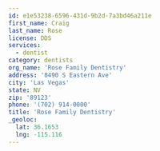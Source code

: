 ```yaml
---
id: e1e53238-6596-431d-9b2d-7a3bd46a211e
first_name: Craig
last_name: Rose
license: DDS
services:
  - dentist
category: dentists
org_name: 'Rose Family Dentistry'
address: '8490 S Eastern Ave'
city: 'Las Vegas'
state: NV
zip: '89123'
phone: '(702) 914-0000'
title: 'Rose Family Dentistry'
_geoloc:
  lat: 36.1653
  lng: -115.116
---
```

